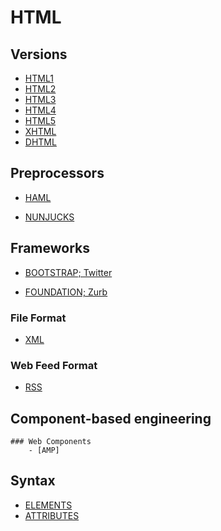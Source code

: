 # HTML

## Versions
- [HTML1]()
- [HTML2]()
- [HTML3]()
- [HTML4]()
- [HTML5]()
- [XHTML]()
- [DHTML]()

## Preprocessors
- [HAML]()
<!-- https://haml.info/ -->
- [NUNJUCKS]()
<!-- https://mozilla.github.io/nunjucks/ -->

<!-- ### Resources -->
<!-- https://css-tricks.com/comparing-html-preprocessor-features/ -->

## Frameworks
- [BOOTSTRAP; Twitter]()
<!-- https://getbootstrap.com/ -->
- [FOUNDATION; Zurb]()
<!-- https://get.foundation/ -->

### File Format

- [XML]()

### Web Feed Format

- [RSS]()

## Component-based engineering
    ### Web Components
        - [AMP]

## Syntax

- [ELEMENTS]()
- [ATTRIBUTES]()

<!-- ## Resources -->
<!-- https://en.wikipedia.org/wiki/HTML -->
<!-- https://www.w3schools.com/html/ -->
<!-- https://www.codecademy.com/learn/learn-html -->
<!-- https://developer.mozilla.org/en-US/docs/Web/HTML -->
<!-- https://code.visualstudio.com/docs/languages/html -->